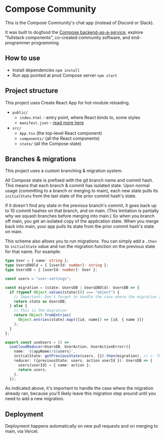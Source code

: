 # Compose Community

This is the Compose Community's chat app (instead of Discord or Slack).

It was built to dogfood the [Compose backend-as-a-service](http://compose.run), explore "fullstack components", co-created community software, and end-programmer programming.

## How to use

- Install dependencies `npm install`
- Run app pointed at prod Compose server `npm start`

## Project structure

This project uses Create React App for hot-module reloading.

- `public/`
  - `index.html` - entry point, where React binds to, some styles
  - `manifest.json` - [read more here](https://developer.mozilla.org/en-US/docs/Mozilla/Add-ons/WebExtensions/manifest.json)
- `src/`
  - `App.tsx` (the top-level React component)
  - `components/` (all the React components)
  - `state/` (all the Compose state)

## Branches & migrations

This project uses a custom branching & migration system.

All Compose state is prefixed with the git branch name and commit hash. This means that each branch & commit has isolated state. Upon normal usage (committing to a branch or merging to main), each new state pulls its `initialState` from the last state of the prior commit hash's state.

If it doesn't find any state in the previous branch's commit, it goes back up to 10 commit hashes on that branch, and on main. (This limitation is partially why we squash branches before merging into main.) So when you branch off main, you get an isolated copy of the application state. When you merge back into main, your app pulls its state from the prior commit hash's state on main.

This scheme also allows you to run migrations. You can simply add a `.then` to `initialState` value and run the migration function on the previous state for that name. For example:

```ts
type User = { name: string };
type UsersDBOld = { [userId: number]: string };
type UsersDB = { [userId: number]: User };

const users = "user-settings";

const migration = (state: UsersDB | UsersDBOld): UsersDB => {
  if (typeof Object.values(state)[0] === "object") {
    // Important: Don't forget to handle the case where the migration already ran
    return state as UsersDB;
  } else {
    // This is the migration
    return Object.fromEntries(
      Object.entries(state).map(([id, name]) => [id, { name }])
    );
  }
};

export const useUsers = () =>
  useCloudReducer<UsersDB, UserAction, UserActionError>({
    name: `${appName}/${users}`,
    initialState: getPreviousState(users, {}).then(migration), // <- This is how you add the migration
    reducer: ({previousState: users, action userId }): UsersDB => {
      users[userId] = { name: action };
      return users;
    },
  });
```

As indicated above, it's important to handle the case where the migration already ran, because you'll likely leave this migration step around until you need to add a new migration.

## Deployment

Deployment happens automatically on new pull requests and on merging to main, via Vercel.
